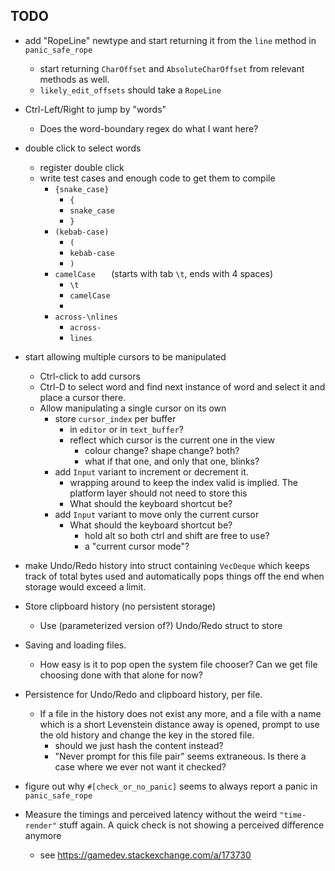 ## TODO

* add "RopeLine" newtype and start returning it from the `line` method in `panic_safe_rope`
  * start returning `CharOffset` and `AbsoluteCharOffset` from relevant methods as well.
  * `likely_edit_offsets` should take a `RopeLine`


* Ctrl-Left/Right to jump by "words"
  * Does the word-boundary regex do what I want here?

* double click to select words
  * register double click
  * write test cases and enough code to get them to compile
    * `{snake_case}`
      * `{`
      * `snake_case`
      * `}`
    * `(kebab-case)`
      * `(`
      * `kebab-case`
      * `)`
    * ` camelCase    ` (starts with tab `\t`, ends with 4 spaces)
      * `\t`
      * `camelCase`
      * `    `
    * `across-\nlines`
      * `across-`
      * `lines`

* start allowing multiple cursors to be manipulated
  * Ctrl-click to add cursors
  * Ctrl-D to select word and find next instance of word and select it and place a cursor there.
  * Allow manipulating a single cursor on its own
    * store `cursor_index` per buffer
      * in `editor` or in `text_buffer`?
      * reflect which cursor is the current one in the view
        * colour change? shape change? both?
        * what if that one, and only that one, blinks?
    * add `Input` variant to increment or decrement it.
      * wrapping around to keep the index valid is implied. The platform layer should not need to store this
      * What should the keyboard shortcut be?
    * add `Input` variant to move only the current cursor
      * What should the keyboard shortcut be?
        * hold alt so both ctrl and shift are free to use?
        * a "current cursor mode"?

* make Undo/Redo history into struct containing `VecDeque` which keeps track of total bytes used and automatically pops things off the end when storage would exceed a limit.

* Store clipboard history (no persistent storage)
  * Use (parameterized version of?) Undo/Redo struct to store

* Saving and loading files.
  * How easy is it to pop open the system file chooser? Can we get file choosing done with that alone for now?

* Persistence for Undo/Redo and clipboard history, per file.
  * If a file in the history does not exist any more, and a file with a name which is a short Levenstein distance away is opened, prompt to use the old history and change the key in the stored file.
    * should we just hash the content instead?
    * "Never prompt for this file pair" seems extraneous. Is there a case where we ever not want it checked?

* figure out why `#[check_or_no_panic]` seems to always report a panic in `panic_safe_rope`

* Measure the timings and perceived latency without the weird `"time-render"` stuff again. A quick check is not showing a perceived difference anymore
  * see https://gamedev.stackexchange.com/a/173730

